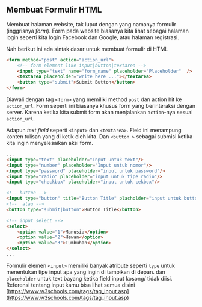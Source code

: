 ## Membuat Formulir HTML
Membuat halaman website, tak luput dengan yang namanya formulir (inggrisnya *form*). Form pada website biasanya kita lihat sebagai halaman login seperti kita login Facebook dan Google, atau halaman registrasi. 

Nah berikut ini ada sintak dasar untuk membuat formulir di HTML

```html
<form method="post" action="action_url">
	<!-- form element like input|button|textarea -->
	<input type="text" name="form_name" placeholder="Placeholder"  />
	<textarea placeholder="write here ..."></textarea>
	<button type="submit">Submit Button</button>
</form>
```

Diawali dengan tag `<form>` yang memiliki method `post` dan action hit ke `action_url`. Form seperti ini biasanya khusus form yang berinteraksi dengan server. Karena ketika kita submit form akan menjalankan `action`-nya sesuai `action_url`. 

Adapun *text field* seperti `<input>` dan `<textarea>`. Field ini menampung konten tulisan yang di ketik oleh kita. Dan `<button >` sebagai submisi ketika kita ingin menyelesaikan aksi form. 

```html
...
<input type="text" placeholder="Input untuk text"/>
<input type="number" placeholder="Input untuk nomor"/>
<input type="password" placeholder="input untuk password"/>
<input type="radio" placeholder="input untuk tipe radio"/>
<input type="checkbox" placeholder="input untuk cekbox"/>

<!-- button -->
<input type="button" title="Button Title" placholder="input untuk button" />
<!--  atau -->
<button type="submit|button">Button Title</button>

<!-- input select -->
<select>
	<option value="1">Manusia</option>
	<option value="2">Hewan</option>
	<option value="3">Tumbuhan</option>
</select>
...
```

Formulir elemen `<input>` memiliki banyak atribute seperti `type` untuk menentukan tipe input apa yang ingin di tampikan di depan. dan `placeholder` untuk text bayang ketika field input kosong/ tidak diisi. Referensi tentang input kamu bisa lihat semua disini [https://www.w3schools.com/tags/tag_input.asp](https://www.w3schools.com/tags/tag_input.asp)
